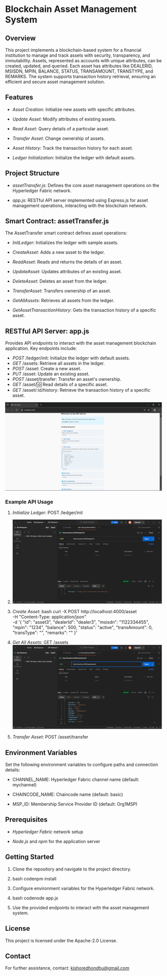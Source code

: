Blockchain Asset Management System
==================================

Overview
--------

This project implements a blockchain-based system for a financial institution to manage and track assets with security, transparency, and immutability. Assets, represented as accounts with unique attributes, can be created, updated, and queried. Each asset has attributes like DEALERID, MSISDN, MPIN, BALANCE, STATUS, TRANSAMOUNT, TRANSTYPE, and REMARKS. The system supports transaction history retrieval, ensuring an efficient and secure asset management solution.

Features
--------

*   *Asset Creation*: Initialize new assets with specific attributes.
    
*   *Update Asset*: Modify attributes of existing assets.
    
*   *Read Asset*: Query details of a particular asset.
    
*   *Transfer Asset*: Change ownership of assets.
    
*   *Asset History*: Track the transaction history for each asset.
    
*   *Ledger Initialization*: Initialize the ledger with default assets.
    

Project Structure
-----------------

*   *assetTransfer.js*: Defines the core asset management operations on the Hyperledger Fabric network.
    
*   *app.js*: RESTful API server implemented using Express.js for asset management operations, interacting with the blockchain network.
    

Smart Contract: assetTransfer.js
--------------------------------

The AssetTransfer smart contract defines asset operations:

*   *InitLedger*: Initializes the ledger with sample assets.
    
*   *CreateAsset*: Adds a new asset to the ledger.
    
*   *ReadAsset*: Reads and returns the details of an asset.
    
*   *UpdateAsset*: Updates attributes of an existing asset.
    
*   *DeleteAsset*: Deletes an asset from the ledger.
    
*   *TransferAsset*: Transfers ownership of an asset.
    
*   *GetAllAssets*: Retrieves all assets from the ledger.
    
*   *GetAssetTransactionHistory*: Gets the transaction history of a specific asset.
    

## RESTful API Server: app.js

Provides API endpoints to interact with the asset management blockchain application. Key endpoints include:

- *POST* /ledger/init: Initialize the ledger with default assets.
- *GET* /assets: Retrieve all assets in the ledger.
- *POST* /asset: Create a new asset.
- *PUT* /asset: Update an existing asset.
- *POST* /asset/transfer: Transfer an asset's ownership.
- *GET* /asset/:id: Read details of a specific asset.
- *GET* /asset/:id/history: Retrieve the transaction history of a specific asset.

![API Server Diagram](Screenshots/localhost.png)

    

### Example API Usage

1.  *Initialize Ledger*: POST /ledger/init
2.  ![ Ledger API Diagram](Screenshots/ledgerinit.png)
    
3. *Create Asset*:
    bash
    curl -X POST http://localhost:4000/asset \
    -H "Content-Type: application/json" \
    -d '{ 
        "id": "asset3", 
        "dealerId": "dealer3", 
        "msisdn": "1122334455", 
        "mpin": "1234", 
        "balance": 500, 
        "status": "active", 
        "transAmount": 0, 
        "transType": "", 
        "remarks": ""
    }'
    


3.  *Get All Assets*: GET /assets
![Get Asset API Diagram](Screenshots/asset.png)
    
4.  *Transfer Asset*: POST /asset/transfer
    

Environment Variables
---------------------

Set the following environment variables to configure paths and connection details:

*   CHANNEL\_NAME: Hyperledger Fabric channel name (default: mychannel)
    
*   CHAINCODE\_NAME: Chaincode name (default: basic)
    
*   MSP\_ID: Membership Service Provider ID (default: Org1MSP)
    

Prerequisites
-------------

*   *Hyperledger Fabric* network setup
    
*   *Node.js* and *npm* for the application server
    

Getting Started
---------------

1.  Clone the repository and navigate to the project directory.
    
2.  
    bash
    codenpm install
    
    
3.  Configure environment variables for the Hyperledger Fabric network.
    
4.  
    bash 
    codenode app.js
    
5.  Use the provided endpoints to interact with the asset management system.
    

License
-------

This project is licensed under the Apache-2.0 License.

Contact
-------

For further assistance, contact: kishoredhondhu@gmail.com

